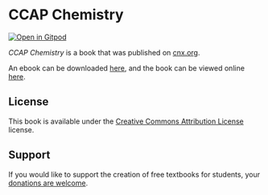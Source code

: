 # CCAP Chemistry

[![Open in Gitpod](https://gitpod.io/button/open-in-gitpod.svg)](https://gitpod.io/from-referrer/)

_CCAP Chemistry_ is a book that was published on [cnx.org](https://cnx.org/).

An ebook can be downloaded [here](https://github.com/cnx-user-books/cnxbook-ccap-chemistry/releases/latest), and the book can be viewed online [here](https://github.com/cnx-user-books/cnxbook-ccap-chemistry/releases/latest).

## License
This book is available under the [Creative Commons Attribution License](./LICENSE) license.

## Support
If you would like to support the creation of free textbooks for students, your [donations are welcome](https://riceconnect.rice.edu/donation/support-openstax-banner).
